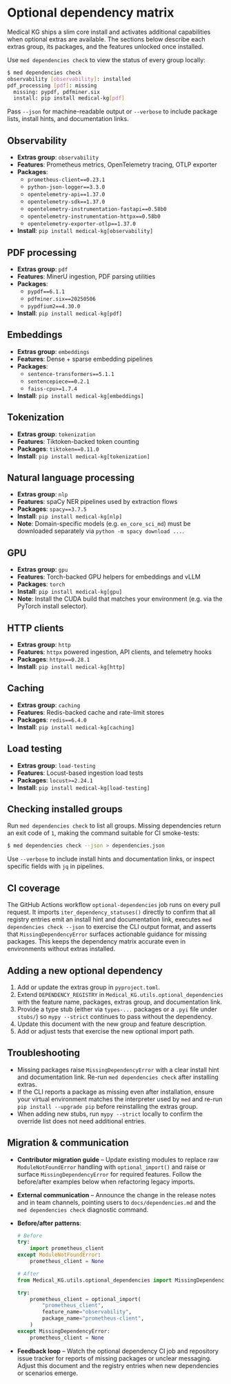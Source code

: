 # Optional dependency matrix

Medical KG ships a slim core install and activates additional capabilities when
optional extras are available. The sections below describe each extras group,
its packages, and the features unlocked once installed.

Use `med dependencies check` to view the status of every group locally:

```bash
$ med dependencies check
observability [observability]: installed
pdf_processing [pdf]: missing
  missing: pypdf, pdfminer.six
  install: pip install medical-kg[pdf]
```

Pass `--json` for machine-readable output or `--verbose` to include package
lists, install hints, and documentation links.

## Observability

- **Extras group**: `observability`
- **Features**: Prometheus metrics, OpenTelemetry tracing, OTLP exporter
- **Packages**:
  - `prometheus-client==0.23.1`
  - `python-json-logger==3.3.0`
  - `opentelemetry-api==1.37.0`
  - `opentelemetry-sdk==1.37.0`
  - `opentelemetry-instrumentation-fastapi==0.58b0`
  - `opentelemetry-instrumentation-httpx==0.58b0`
  - `opentelemetry-exporter-otlp==1.37.0`
- **Install**: `pip install medical-kg[observability]`

## PDF processing

- **Extras group**: `pdf`
- **Features**: MinerU ingestion, PDF parsing utilities
- **Packages**:
  - `pypdf==6.1.1`
  - `pdfminer.six==20250506`
  - `pypdfium2==4.30.0`
- **Install**: `pip install medical-kg[pdf]`

## Embeddings

- **Extras group**: `embeddings`
- **Features**: Dense + sparse embedding pipelines
- **Packages**:
  - `sentence-transformers==5.1.1`
  - `sentencepiece==0.2.1`
  - `faiss-cpu>=1.7.4`
- **Install**: `pip install medical-kg[embeddings]`

## Tokenization

- **Extras group**: `tokenization`
- **Features**: Tiktoken-backed token counting
- **Packages**: `tiktoken==0.11.0`
- **Install**: `pip install medical-kg[tokenization]`

## Natural language processing

- **Extras group**: `nlp`
- **Features**: spaCy NER pipelines used by extraction flows
- **Packages**: `spacy==3.7.5`
- **Install**: `pip install medical-kg[nlp]`
- **Note**: Domain-specific models (e.g. `en_core_sci_md`) must be downloaded
  separately via `python -m spacy download ...`.

## GPU

- **Extras group**: `gpu`
- **Features**: Torch-backed GPU helpers for embeddings and vLLM
- **Packages**: `torch`
- **Install**: `pip install medical-kg[gpu]`
- **Note**: Install the CUDA build that matches your environment (e.g. via the
  PyTorch install selector).

## HTTP clients

- **Extras group**: `http`
- **Features**: `httpx` powered ingestion, API clients, and telemetry hooks
- **Packages**: `httpx==0.28.1`
- **Install**: `pip install medical-kg[http]`

## Caching

- **Extras group**: `caching`
- **Features**: Redis-backed cache and rate-limit stores
- **Packages**: `redis==6.4.0`
- **Install**: `pip install medical-kg[caching]`

## Load testing

- **Extras group**: `load-testing`
- **Features**: Locust-based ingestion load tests
- **Packages**: `locust>=2.24.1`
- **Install**: `pip install medical-kg[load-testing]`

## Checking installed groups

Run `med dependencies check` to list all groups. Missing dependencies return an
exit code of `1`, making the command suitable for CI smoke-tests:

```bash
$ med dependencies check --json > dependencies.json
```

Use `--verbose` to include install hints and documentation links, or inspect
specific fields with `jq` in pipelines.

## CI coverage

The GitHub Actions workflow `optional-dependencies` job runs on every pull
request. It imports `iter_dependency_statuses()` directly to confirm that all
registry entries emit an install hint and documentation link, executes
`med dependencies check --json` to exercise the CLI output format, and asserts
that `MissingDependencyError` surfaces actionable guidance for missing
packages. This keeps the dependency matrix accurate even in environments
without extras installed.

## Adding a new optional dependency

1. Add or update the extras group in `pyproject.toml`.
2. Extend `DEPENDENCY_REGISTRY` in `Medical_KG.utils.optional_dependencies` with
   the feature name, packages, extras group, and documentation link.
3. Provide a type stub (either via `types-...` packages or a `.pyi` file under
   `stubs/`) so `mypy --strict` continues to pass without the dependency.
4. Update this document with the new group and feature description.
5. Add or adjust tests that exercise the new optional import path.

## Troubleshooting

- Missing packages raise `MissingDependencyError` with a clear install hint and
  documentation link. Re-run `med dependencies check` after installing extras.
- If the CLI reports a package as missing even after installation, ensure your
  virtual environment matches the interpreter used by `med` and re-run
  `pip install --upgrade pip` before reinstalling the extras group.
- When adding new stubs, run `mypy --strict` locally to confirm the override
  list does not need additional entries.

## Migration & communication

- **Contributor migration guide** – Update existing modules to replace raw
  `ModuleNotFoundError` handling with `optional_import()` and raise or surface
  `MissingDependencyError` for required features. Follow the before/after
  examples below when refactoring legacy imports.
- **External communication** – Announce the change in the release notes and in
  team channels, pointing users to `docs/dependencies.md` and the
  `med dependencies check` diagnostic command.
- **Before/after patterns**:

  ```python
  # Before
  try:
      import prometheus_client
  except ModuleNotFoundError:
      prometheus_client = None

  # After
  from Medical_KG.utils.optional_dependencies import MissingDependencyError, optional_import

  try:
      prometheus_client = optional_import(
          "prometheus_client",
          feature_name="observability",
          package_name="prometheus-client",
      )
  except MissingDependencyError:
      prometheus_client = None
  ```

- **Feedback loop** – Watch the optional dependency CI job and repository issue
  tracker for reports of missing packages or unclear messaging. Adjust this
  document and the registry entries when new dependencies or scenarios emerge.
